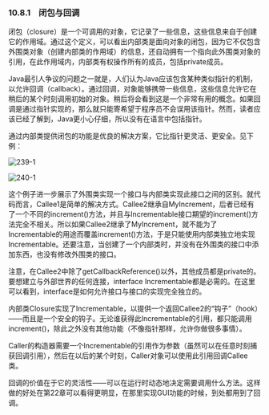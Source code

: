 ### 10.8.1　闭包与回调

闭包（closure）是一个可调用的对象，它记录了一些信息，这些信息来自于创建它的作用域。通过这个定义，可以看出内部类是面向对象的闭包，因为它不仅包含外围类对象（创建内部类的作用域）的信息，还自动拥有一个指向此外围类对象的引用，在此作用域内，内部类有权操作所有的成员，包括private成员。

Java最引人争议的问题之一就是，人们认为Java应该包含某种类似指针的机制，以允许回调（callback）。通过回调，对象能够携带一些信息，这些信息允许它在稍后的某个时刻调用初始的对象。稍后将会看到这是一个非常有用的概念。如果回调是通过指针实现的，那么就只能寄希望于程序员不会误用该指针。然而，读者应该已经了解到，Java更小心仔细，所以没有在语言中包括指针。

通过内部类提供闭包的功能是优良的解决方案，它比指针更灵活、更安全。见下例：

![239-1](../Images/image02943.jpeg)

![240-1](../Images/image02944.jpeg)

这个例子进一步展示了外围类实现一个接口与内部类实现此接口之间的区别。就代码而言，Callee1是简单的解决方式。Callee2继承自MyIncrement，后者已经有了一个不同的increment()方法，并且与Incrementable接口期望的increment()方法完全不相关。所以如果Callee2继承了MyIncrement，就不能为了Incrementable的用途而覆盖increment()方法，于是只能使用内部类独立地实现Incrementable。还要注意，当创建了一个内部类时，并没有在外围类的接口中添加东西，也没有修改外围类的接口。

注意，在Callee2中除了getCallbackReference()以外，其他成员都是private的。要想建立与外部世界的任何连接，interface Incrementable都是必需的。在这里可以看到，interface是如何允许接口与接口的实现完全独立的。

内部类Closure实现了Incrementable，以提供一个返回Callee2的“钩子”（hook）——而且是一个安全的钩子。无论谁获得此Incrementable的引用，都只能调用increment()，除此之外没有其他功能（不像指针那样，允许你做很多事情）。

Caller的构造器需要一个Incrementable的引用作为参数（虽然可以在任意时刻捕获回调引用），然后在以后的某个时刻，Caller对象可以使用此引用回调Callee类。

回调的价值在于它的灵活性——可以在运行时动态地决定需要调用什么方法。这样做的好处在第22章可以看得更明显，在那里实现GUI功能的时候，到处都用到了回调。